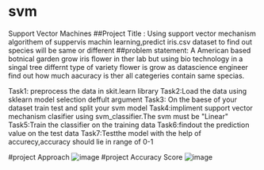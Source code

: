# svm
Support Vector Machines
##Project Title :
               Using support vector mechanism algorithem of suppervis machin learning,predict iris.csv dataset to find out species will be same or different
##problem statement:
A American based botnical garden grow iris flower in ther lab but using bio technology in a singal tree differnt type of variety flower is grow as datascience engineer find out how much aacuracy is ther all categeries contain same specias.

Task1: preprocess the data in skit.learn library
Task2:Load the data using sklearn model selection deffult argument
Task3: On the baese of your dataset train test and split your svm model
Task4:impliment support vector mechanism clasifier using svm_classifier.The svm must be "Linear"
Task5:Train the classifier on the training data
Task6:findout the prediction value on the test data
Task7:Testthe model with the help of accurecy,accuracy should lie in range of 0-1

#project Approach
![image](https://github.com/Manoharatikam/svm/assets/112773863/466db281-72a2-4b0d-9267-7384f1bf5e9d)
#project Accuracy Score
![image](https://github.com/Manoharatikam/svm/assets/112773863/6c4f332d-1fa4-428e-b719-e2511b79cd6c)

